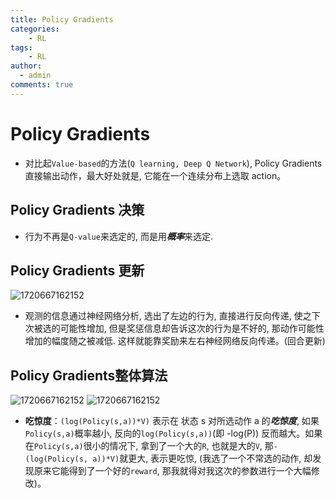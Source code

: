 ```yaml
---
title: Policy Gradients
categories:
    - RL
tags:
    - RL
author: 
  - admin
comments: true
---
```

# Policy Gradients

* 对比起```Value-based```的方法(```Q learning, Deep Q Network```), Policy Gradients 直接输出动作，最大好处就是, 它能在一个连续分布上选取 action。

## Policy Gradients 决策


* 行为不再是```Q-value```来选定的, 而是用***概率***来选定.

## Policy Gradients 更新

![1720667162152](../../img/blogs/rl/PG/PG02.png)

* 观测的信息通过神经网络分析, 选出了左边的行为, 直接进行反向传递, 使之下次被选的可能性增加, 但是奖惩信息却告诉这次的行为是不好的, 那动作可能性增加的幅度随之被减低. 这样就能靠奖励来左右神经网络反向传递。(回合更新)

## Policy Gradients整体算法

![1720667162152](../../img/blogs/rl/PG/PG03.png)
![1720667162152](../../img/blogs/rl/PG/PG04.png)

* **吃惊度**：```(log(Policy(s,a))*V)``` 表示在 状态 s 对所选动作 a 的***吃惊度***, 如果```Policy(s,a)```概率越小, 反向的```log(Policy(s,a))```(即 -log(P)) 反而越大。如果在```Policy(s,a)```很小的情况下, 拿到了一个大的```R```, 也就是大的```V```, 那```-(log(Policy(s, a))*V)```就更大, 表示更吃惊, (我选了一个不常选的动作, 却发现原来它能得到了一个好的```reward```, 那我就得对我这次的参数进行一个大幅修改)。
